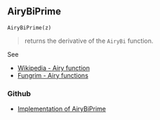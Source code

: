## AiryBiPrime

```
AiryBiPrime(z)
```

> returns the derivative of the `AiryBi` function.

See
* [Wikipedia - Airy function](https://en.wikipedia.org/wiki/Airy_function)
* [Fungrim - Airy functions](http://fungrim.org/topic/Airy_functions/)


### Github

* [Implementation of AiryBiPrime](https://github.com/axkr/symja_android_library/blob/master/symja_android_library/matheclipse-core/src/main/java/org/matheclipse/core/builtin/BesselFunctions.java#L169) 
